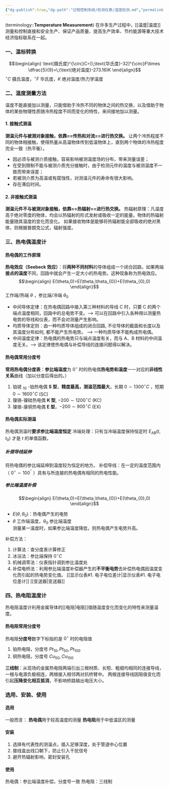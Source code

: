 ```yaml
---
{"dg-publish":true,"dg-path":"过程控制系统/检测仪表/温度检测.md","permalink":"/过程控制系统/检测仪表/温度检测/","dgPassFrontmatter":true,"noteIcon":"","created":"2024-09-12T10:05:07.464+08:00","updated":"2024-11-30T21:01:30.603+08:00"}
---
```



(terminology::**Temperature Measurement**)
在许多生产过程中，[[温度\|温度]]测量和控制直接和安全生产、保证产品质量、提高生产效率、节约能源等重大技术经济指标联系在一起。

### 一、温标转换
$$\begin{align}
\text{摄氏度}^{\circ}C=[\;\text{华氏度}-32]^{\circ}F\times \dfrac{5}{9}=\;(\text{绝对温度}-273.16)K
\end{align}$$
$^{\circ}C$ 摄氏温度，$^{\circ}F$ 华氏度，$K$ 绝对温度/热力学温度


### 二、温度测量方法
温度不能直接加以测量，只能借助于冷热不同的物体之间的热交换，以及借助于物体的某些物理性质随冷热程度不同而变化的特性，来间接地加以测量。

#### 1. 接触式测温
**测温元件与被测对象接触，依靠==传热和对流==进行热交换。**
让两个冷热程度不同的物体相接触，使得热量从高温物体传到低温物体上，直到两个物体的冷热程度完全一致（热平衡）。
- 因必须与被测介质接触，容易影响被测温度场的分布，带来测量误差；
- 在受到限制不能与被测介质充分接触时，由于检测元件的温度与被测温度不一致而带来误差；
- 若被测介质为高温或有腐蚀性，对测温元件的寿命有很大影响。
- 存在滞后时间。

#### 2. 非接触式测温
**测温元件不与被测对象接触，依靠==热辐射==进行热交换。**
热辐射原理：凡温度高于绝对零度的物体，均会以热辐射的形式发射或吸收一定的能量。物体的热辐射能量随其温度的变化而变化。
如果接收物体是能够将热辐射能全部吸收的绝对黑体，则根据普朗克公式，辐射强度。

### 三、热电偶温度计
#### 热电偶的工作原理
**热电效应（Seebeck 效应）**：将**两种不同材料**的导体组成一个闭合回路，如果两端**接点的温度**不同，回路中就会产生一定大小的热电势。这种现象称为热电效应。
$$\begin{align}
E(\theta,0)=E(\theta,\theta_{0})+E(\theta_{0},0)
\end{align}$$
工作端/热端 $\theta$ ，参比端/冷端 $\theta_{0}$

- 中间导体定律：在热电偶回路中接入第三种材料的导线 C 时，只要 C 的两个端点温度相同，回路中的总电势不变。-->  可以在回路中引入各种用以测量热电势的导线和仪表，而不会对测量产生影响。
- 均质导体定则：由一种均质导体组成的闭合回路, 不论导体的截面和长度以及其温度分布如何, 都不能产生热电势。  -->  一种均质导体不能构成热电偶。
- 中间温度定律：热电偶的热电势只与端点温度有关，而与 A、B 材料的中间温度无关。--> 该定律使热电偶与补偿导线的连接问题得以解决。

#### 热电偶常用分度号
**常用热电偶分度表**：**参比端温度**为 $0^{\circ}$ 时的热电偶**热电势和温度**一一对应的**非线性关系**曲线（加以分度后得出的。）
1. 铂铑 $_{10}$ -铂热电偶 **S 型**，**精度最高，测温范围最大**，长期 $0\sim 1300^{\circ}C$ ，短期 $0\sim 1600^{\circ}C$   (SC)
2. 镍铬-镍硅热电偶 **K 型**, $-200\sim 1200^{\circ}C$   (KC)
3. 镍铬-康铜热电偶 **E 型**，$-200\sim 900^{\circ}C$     (EX)


#### 热电偶实际测温
热电偶测温时**要求参比端温度恒定**
冷端处理：只有当冷端温度保持恒定时 $E_{AB}(t,t_{0})$ 才是 $t$ 的单值函数。

##### 补偿导线延伸
将热电偶的参比端延伸到温度较为恒定的地方。
补偿导线：在一定的温度范围内（ $0^{\circ}\sim 100^{^{\circ}}$ ）具有与所连接的热电偶有相同的热电性能。

##### 参比端温度补偿
$$\begin{align}
E(\theta,0)=E(\theta,\theta_{0})+E(\theta_{0},0)
\end{align}$$
- $E(\theta,\theta_{0})$：热电偶产生的电势
- $\theta$ 工作端温度，$\theta_{0}$ 参比端温度   
测量某一温度时，如果参比端温度降低，则热电偶产生电势升高。

补偿方法：
1. 计算法：查分度表计算修正
2. 冰浴法：参比端保持 $0^{\circ}C$
3. 机械调零法：仪表指针调到参比温度处
4. 补偿电桥法：利用参比端温度补偿器产生的**不平衡电势**去补偿热电偶因温度变化而引起的热电势变化值。   [[显示仪表#1. 电子电位差计\|显示仪表#1. 电子电位差计]]  [[变送器\|变送器]]


### 四、热电阻温度计
热电阻温度计利用金属导体的[[电阻\|电阻]]值随温度变化而变化的特性来测量温度。
#### 热电阻常用分度号
热电阻**分度号**数字下标指的是  $0^{\circ}$ 时的电阻值
1. 铂热电阻，分度号 $Pt_{10},Pt_{50},Pt_{100}$  
2. 铜热电阻，分度号 $Cu_{50},Cu_{100}$

**三线制**：从现场的金属热电阻两端引出三根材质、长短、粗细均相同的连接导线，一根与电源负极相连，两根接入相邻两对抗桥臂中。
两根连接导线因阻值变化而引起**压降变化相互抵消**，不影响桥路输出电压大小。

### 选用、安装、使用
#### 选用
一般而言：
**热电偶**用于较高温度的测量
**热电阻**用于中低温区的测量

#### 安装
1. 选择有代表性的测温点，插入足够深度，处于管道中心位置
2. 接线盒出线口朝下，防止引入干扰信号
3. 避开热辐射影响，密封安装孔

#### 使用
热电偶：参比端温度补偿，分度号一致
热电阻：三线制


